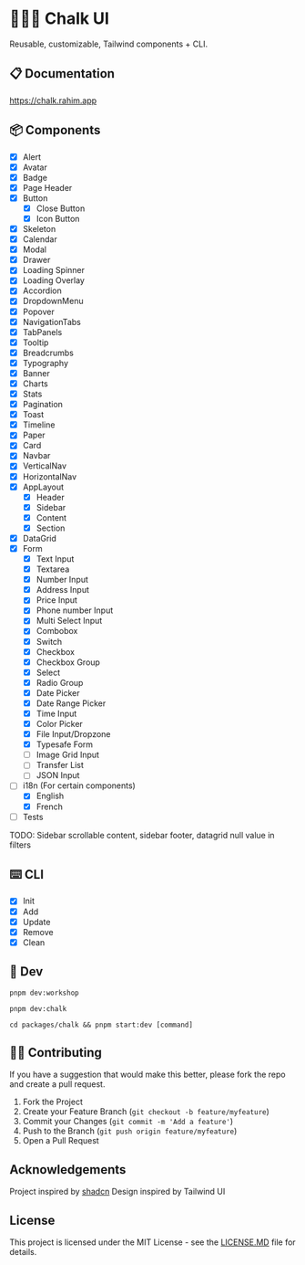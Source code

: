 # 👨🏿‍🏫 Chalk UI

Reusable, customizable, Tailwind components + CLI.

## 📋 Documentation

https://chalk.rahim.app

## 📦 Components

- [x] Alert
- [x] Avatar
- [x] Badge
- [x] Page Header
- [x] Button
  - [x] Close Button
  - [x] Icon Button
- [x] Skeleton
- [x] Calendar
- [x] Modal
- [x] Drawer
- [x] Loading Spinner
- [x] Loading Overlay
- [x] Accordion
- [x] DropdownMenu
- [x] Popover
- [x] NavigationTabs
- [x] TabPanels
- [x] Tooltip
- [x] Breadcrumbs
- [x] Typography
- [x] Banner
- [x] Charts
- [x] Stats
- [x] Pagination
- [x] Toast
- [x] Timeline
- [x] Paper
- [x] Card
- [x] Navbar
- [x] VerticalNav
- [x] HorizontalNav
- [x] AppLayout
  - [x] Header
  - [x] Sidebar
  - [x] Content
  - [x] Section
- [x] DataGrid
- [x] Form
  - [x] Text Input
  - [x] Textarea
  - [x] Number Input
  - [x] Address Input
  - [x] Price Input
  - [x] Phone number Input
  - [x] Multi Select Input
  - [x] Combobox
  - [x] Switch
  - [x] Checkbox
  - [x] Checkbox Group
  - [x] Select
  - [x] Radio Group
  - [x] Date Picker
  - [x] Date Range Picker
  - [x] Time Input
  - [x] Color Picker
  - [x] File Input/Dropzone
  - [x] Typesafe Form
  - [ ] Image Grid Input
  - [ ] Transfer List
  - [ ] JSON Input
- [ ] i18n (For certain components)
  - [x] English
  - [x] French
- [ ] Tests

TODO: Sidebar scrollable content, sidebar footer, datagrid null value in filters

## ⌨️ CLI

- [x] Init
- [x] Add
- [x] Update
- [x] Remove
- [x] Clean

## 🧠 Dev

```shell
pnpm dev:workshop
```

```shell
pnpm dev:chalk
```

```shell
cd packages/chalk && pnpm start:dev [command]
```

## 🤝🏾 Contributing

If you have a suggestion that would make this better, please fork the repo and create a pull request.

1. Fork the Project
2. Create your Feature Branch (`git checkout -b feature/myfeature`)
3. Commit your Changes (`git commit -m 'Add a feature'`)
4. Push to the Branch (`git push origin feature/myfeature`)
5. Open a Pull Request

## Acknowledgements

Project inspired by [shadcn](https://ui.shadcn.com/)
Design inspired by Tailwind UI

## License

This project is licensed under the MIT License - see the [LICENSE.MD](https://github.com/5rahim/chalk-ui/blob/main/LICENSE.md) file for details.

